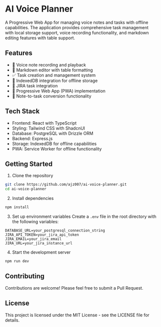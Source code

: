 # AI Voice Planner

A Progressive Web App for managing voice notes and tasks with offline capabilities. The application provides comprehensive task management with local storage support, voice recording functionality, and markdown editing features with table support.

## Features

- 🎤 Voice note recording and playback
- 📝 Markdown editor with table formatting
- ✅ Task creation and management system
- 💾 IndexedDB integration for offline storage
- 🔄 JIRA task integration
- 📱 Progressive Web App (PWA) implementation
- 🔄 Note-to-task conversion functionality

## Tech Stack

- Frontend: React with TypeScript
- Styling: Tailwind CSS with ShadcnUI
- Database: PostgreSQL with Drizzle ORM
- Backend: Express.js
- Storage: IndexedDB for offline capabilities
- PWA: Service Worker for offline functionality

## Getting Started

1. Clone the repository
```bash
git clone https://github.com/ajz007/ai-voice-planner.git
cd ai-voice-planner
```

2. Install dependencies
```bash
npm install
```

3. Set up environment variables
Create a `.env` file in the root directory with the following variables:
```
DATABASE_URL=your_postgresql_connection_string
JIRA_API_TOKEN=your_jira_api_token
JIRA_EMAIL=your_jira_email
JIRA_URL=your_jira_instance_url
```

4. Start the development server
```bash
npm run dev
```

## Contributing

Contributions are welcome! Please feel free to submit a Pull Request.

## License

This project is licensed under the MIT License - see the LICENSE file for details.
